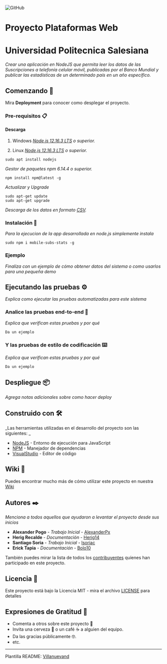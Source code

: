 ![GitHub](https://img.shields.io/github/license/herig14/Proyecto-PF-56-G3)

# Proyecto Plataformas Web
# Universidad Politecnica Salesiana


_Crear una aplicación en NodeJS que permita leer los datos de las
Suscripciones a telefonía celular móvil, publicadas por el Banco
Mundial y publicar las estadísticas de un determinado país en un
año específico._

## Comenzando 🚀



Mira **Deployment** para conocer como desplegar el proyecto.


### Pre-requisitos 📋
#### Descarga
1. Windows
_[Node.js 12.16.3 LTS](https://nodejs.org/dist/v12.16.3/node-v12.16.3-x64.msi) o superior._

2. Linux
_[Node.js 12.16.3 LTS](https://nodejs.org/dist/v12.16.3/node-v12.16.3-linux-x64.tar.xz) o superior._
```
sudo apt install nodejs
```
_Gestor de paquetes npm 6.14.4 o superior._
```
npm install npm@latest -g
```
_Actualizar y Upgrade_
```
sudo apt-get update
sudo apt-get upgrade
```
_Descarga de los datos en formato [CSV](http://api.worldbank.org/v2/es/indicator/IT.CEL.SETS?downloadformat=csv)._

### Instalación 🔧

_Para la ejecucion de la app desarrollada en node.js simplemente instala_

```
sudo npm i mobile-subs-stats -g
```

### Ejemplo

_Finaliza con un ejemplo de cómo obtener datos del sistema o como usarlos para una pequeña demo_

## Ejecutando las pruebas ⚙️

_Explica como ejecutar las pruebas automatizadas para este sistema_

### Analice las pruebas end-to-end 🔩

_Explica que verifican estas pruebas y por qué_

```
Da un ejemplo
```

### Y las pruebas de estilo de codificación ⌨️

_Explica que verifican estas pruebas y por qué_

```
Da un ejemplo
```

## Despliegue 📦

_Agrega notas adicionales sobre como hacer deploy_

## Construido con 🛠️

_Las herramientas utilizadas en el desarrollo del proyecto son las siguientes: _

* [NodeJS](https://nodejs.org/) - Entorno de ejecución para JavaScript
* [NPM](https://www.npmjs.com/) - Manejador de dependencias
* [VisualStudio](https://code.visualstudio.com/?wt.mc_id=DX_841432) - Editor de código

## Wiki 📖

Puedes encontrar mucho más de cómo utilizar este proyecto en nuestra [Wiki](https://github.com/tu/proyecto/wiki)

## Autores ✒️

_Menciona a todos aquellos que ayudaron a levantar el proyecto desde sus inicios_

* **Alexander Pogo** - *Trabajo Inicial* - [AlexanderPx](https://github.com/AlexanderPx)
* **Herig Recalde** - *Documentación* - [Herig14](https://github.com/Herig14)
* **Santiago Soria** - *Trabajo Inicial* - [lsoriac](https://github.com/lsoriac)
* **Erick Tapia** - *Documentación* - [Bolo10](https://github.com/Bolo10)

También puedes mirar la lista de todos los [contribuyentes](https://github.com/Herig14/Proyecto-PF-56-G3/contributors) quíenes han participado en este proyecto. 

## Licencia 📄

Este proyecto está bajo la Licencia MIT - mira el archivo [LICENSE](LICENSE) para detalles

## Expresiones de Gratitud 🎁

* Comenta a otros sobre este proyecto 📢
* Invita una cerveza 🍺 o un café ☕ a alguien del equipo. 
* Da las gracias públicamente 🤓.
* etc.



---
Plantilla README:
[Villanuevand](https://github.com/Villanuevand)
